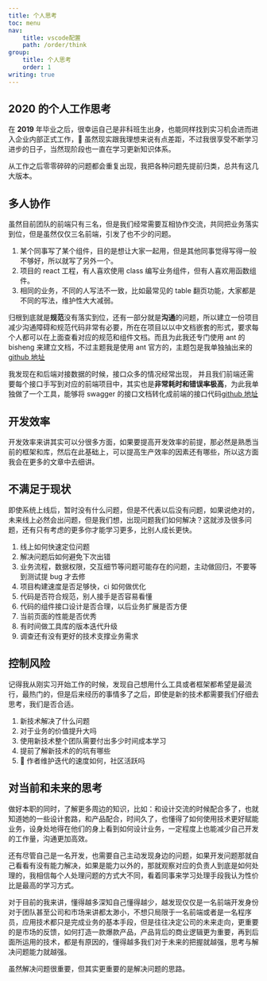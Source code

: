```yaml
---
title: 个人思考
toc: menu
nav:
    title: vscode配置
    path: /order/think
group:
    title: 个人思考
    order: 1
writing: true
---
```


## 2020 的个人工作思考

在 **2019** 年毕业之后，很幸运自己是非科班生出身，也能同样找到实习机会进而进入企业内部正式工作， 虽然现实跟我理想来说有点差距，不过我很享受不断学习进步的日子，当然现阶段也一直在学习更新知识体系。

从工作之后零零碎碎的问题都会重复出现，我把各种问题先提前归类，总共有这几大版本。

## 多人协作

虽然目前团队的前端只有三名，但是我们经常需要互相协作交流，共同把业务落实到位，但是虽然仅仅三名前端，引发了也不少的问题。

1. 某个同事写了某个组件，目的是想让大家一起用，但是其他同事觉得写得一般不够好，所以就写了另外一个。
2. 项目的 react 工程，有人喜欢使用 class 编写业务组件，但有人喜欢用函数组件。
3. 相同的业务，不同的人写法不一致，比如最常见的 table 翻页功能，大家都是不同的写法，维护性大大减弱。

归根到底就是**规范**没有落实到位，还有一部分就是**沟通**的问题，所以建立一份项目减少沟通障碍和规范代码非常有必要，所在在项目以以中文档嵌套的形式，要求每个人都可以在上面查看对应的规范和组件文档。而且为此我还专门使用 ant 的 bisheng 来建立文档，不过主题我是使用 ant 官方的，主题包是我单独抽出来的 [github 地址](https://github.com/wen-haoming/bisheng-ant)

我发现在和后端对接数据的时候，接口众多的情况经常出现， 并且我们前端还需要每个接口手写到对应的前端项目中，其实也是**非常耗时和错误率极高**，为此我单独做了一个工具，能够将 swagger 的接口文档转化成前端的接口代码[github 地址](https://github.com/wen-haoming/create-sw-api)

## 开发效率

开发效率来讲其实可以分很多方面，如果要提高开发效率的前提，那必然是熟悉当前的框架和库，然后在此基础上，可以提高生产效率的因素还有哪些，所以这方面我会在更多的文章中去细讲。

## 不满足于现状

即使系统上线后，暂时没有什么问题，但是不代表以后没有问题，如果说绝对的，未来线上必然会出问题，但是我们想，出现问题我们如何解决？这就涉及很多问题，还有只有考虑的更多你才能学习更多，比别人成长更快。

1. 线上如何快速定位问题
2. 解决问题后如何避免下次出错
3. 业务流程，数据权限，交互细节等问题可能存在的问题，主动做回归，不要等到测试提 bug 才去修
4. 项目构建速度是否足够快，ci 如何做优化
5. 代码是否符合规范，别人接手是否容易看懂
6. 代码的组件接口设计是否合理，以后业务扩展是否方便
7. 当前页面的性能是否优秀
8. 有时间做工具库的版本迭代升级
9. 调查还有没有更好的技术支撑业务需求

## 控制风险

记得我从刚实习开始工作的时候，发现自己想用什么工具或者框架都希望是最流行，最热门的，但是后来经历的事情多了之后，即使是新的技术都需要我们仔细去思考，我们是否合适。

1. 新技术解决了什么问题
2. 对于业务的价值提升大吗
3. 使用新技术整个团队需要付出多少时间成本学习
4. 提前了解新技术的的坑有哪些
5.  作者维护迭代的速度如何，社区活跃吗

## 对当前和未来的思考

做好本职的同时，了解更多周边的知识，比如：和设计交流的时候配合多了，也就知道她的一些设计套路，和产品配合，时间久了，也懂得了如何使用技术更好赋能业务，设身处地得在他们的身上看到如何设计业务，一定程度上也能减少自己开发的工作量，沟通更加高效。

还有尽管自己是一名开发，也需要自己主动发现身边的问题，如果开发问题那就自己看看有没有能力解决，如果是能力以外的，那就观察对应的负责人到底是如何处理的，我相信每个人处理问题的方式大不同，看着同事来学习处理手段我认为性价比是最高的学习方式。

对于目前的我来讲，懂得越多深知自己懂得越少，越发现仅仅是一名前端开发身份对于团队甚至公司和市场来讲都太渺小，不想只局限于一名前端或者是一名程序员，应用技术都只是完成业务的基本手段，但是往往决定公司的未来走向，更重要的是市场的反馈，如何打造一款爆款产品，产品背后的商业逻辑更为重要，再到后面所运用的技术，都是有原因的，懂得越多我们对于未来的把握就越强，思考与解决问题能力就越强。

虽然解决问题很重要，但其实更重要的是解决问题的思路。
